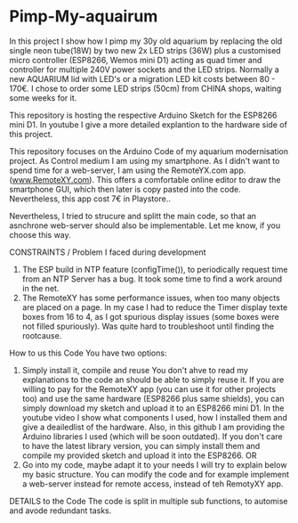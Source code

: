 # Pimp-My-aquairum

In this project I show how I pimp my 30y old aquarium by replacing the old single neon tube(18W) by two new 2x LED strips (36W) plus a customised micro controller (ESP8266, Wemos mini D1) acting as quad timer and controller for multiple 240V power sockets and the LED strips.
Normally a new AQUARIUM lid with LED's or a migration LED kit costs between 80 - 170€.
I chose to order some LED strips (50cm) from CHINA shops, waiting some weeks for it.

This repository is hosting the respective Arduino Sketch for the ESP8266 mini D1.
In youtube I give a more detailed explantion to the hardware side of this project.

This repository focuses on the Arduino Code of my aquarium modernisation project.
As Control medium I am using my smartphone. As I didn't want to spend time for a web-server, I am using the RemoteYX.com app. (www.RemoteXY.com). This offers a comfortable online editor to draw the smartphone GUI, which then later is copy pasted into the code. Nevertheless, this app cost 7€ in Playstore..

Nevertheless, I tried to strucure and splitt the main code, so that an asnchrone web-server should also be implementable. Let me know, if you choose this way.

CONSTRAINTS / Problem I faced during development
1. The ESP build in NTP feature (configTime()), to periodically request time from an NTP Server has a bug. It took some time to find a work around in the net.
2. The RemoteXY has some performance issues, when too many objects are placed on a page. In my case I had to reduce the Timer display texte boxes from 16 to 4, as I got spurious display issues (some boxes were not filled spuriously). Was quite hard to troubleshoot until finding the rootcause.

How to us this Code
You have two options:
1. Simply install it, compile and reuse
You don't ahve to read my explanations to the code an should be able to simply reuse it.
If you are willing to pay for the RemoteXY app (you can use it for other projects too) and use the same hardware (ESP8266 plus same shields), you can simply download my sketch and upload it to an ESP8266 mini D1.
In the youtube video I show what components I used, how I installed them and give a deailedlist of the hardware.
Also, in this github I am providing the Arduino libraries I used (which will be soon outdated). If you don't care to have the latest library version, you can simply install them and compile my provided sketch and upload it into the ESP8266.
OR
2. Go into my code, maybe adapt it to your needs
I will try to explain below my basic structure. You can modify the code and for example implement a web-server instead for remote access, instead of teh RemotyXY app.


DETAILS to the Code
The code is split in multiple sub functions, to automise and avode redundant tasks.



